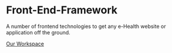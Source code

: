 Front-End-Framework
===================

A number of frontend technologies to get any e-Health website or application off the ground.

[Our Workspace](https://workspaces.uconnect.wisc.edu/display/ehealth/Front+End+Design)

